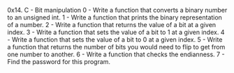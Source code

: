 0x14. C - Bit manipulation
0 - Write a function that converts a binary number to an unsigned int.
1 - Write a function that prints the binary representation of a number.
2 - Write a function that returns the value of a bit at a given index.
3 - Write a function that sets the value of a bit to 1 at a given index.
4 - Write a function that sets the value of a bit to 0 at a given index.
5 - Write a function that returns the number of bits you would need to flip to get from one number to another.
6 - Write a function that checks the endianness.
7 - Find the password for this program.
